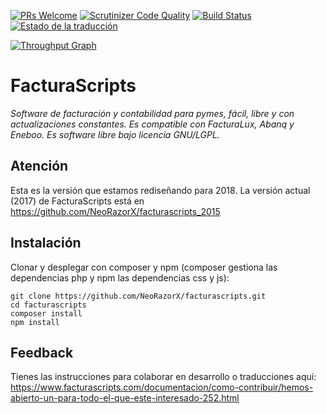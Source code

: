 [![PRs Welcome](https://img.shields.io/badge/PRs-welcome-brightgreen.svg)](https://github.com/NeorazorX/facturascripts/issues?utf8=✓&q=is%3Aopen%20is%3Aissue)
[![Scrutinizer Code Quality](https://scrutinizer-ci.com/g/NeoRazorX/facturascripts/badges/quality-score.png?b=master)](https://scrutinizer-ci.com/g/NeoRazorX/facturascripts/?branch=master)
[![Build Status](https://travis-ci.org/NeoRazorX/facturascripts.svg?branch=master)](https://travis-ci.org/NeoRazorX/facturascripts)
<a href="http://i18n.facturascripts.com/engage/facturascripts/?utm_source=widget">
<img src="http://i18n.facturascripts.com/widgets/facturascripts/-/core/svg-badge.svg" alt="Estado de la traducción" />
</a>

[![Throughput Graph](https://graphs.waffle.io/NeoRazorX/facturascripts/throughput.svg)](https://waffle.io/NeoRazorX/facturascripts/metrics/throughput)

# FacturaScripts
*Software de facturación y contabilidad para pymes, fácil, libre y con actualizaciones constantes. Es compatible con FacturaLux, Abanq y Eneboo. Es software libre bajo licencia GNU/LGPL.*

## Atención
Esta es la versión que estamos rediseñando para 2018. La versión actual (2017) de FacturaScripts está en
https://github.com/NeoRazorX/facturascripts_2015

## Instalación
Clonar y desplegar con composer y npm (composer gestiona las dependencias php y npm las dependencias css y js):
```
git clone https://github.com/NeoRazorX/facturascripts.git
cd facturascripts
composer install
npm install
```

## Feedback
Tienes las instrucciones para colaborar en desarrollo o traducciones aquí:
https://www.facturascripts.com/documentacion/como-contribuir/hemos-abierto-un-para-todo-el-que-este-interesado-252.html
